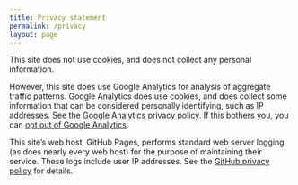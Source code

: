```yaml
---
title: Privacy statement
permalink: /privacy
layout: page
---
```


This site does not use cookies, 
and does not collect any personal information.

However, this site does use Google Analytics for analysis of aggregate traffic patterns. 
Google Analytics does use cookies, 
and does collect some information that can be considered personally identifying, 
such as IP addresses. 
See the [Google Analytics privacy policy](https://support.google.com/analytics/answer/6004245). 
If this bothers you, 
you can [opt out of Google Analytics](https://tools.google.com/dlpage/gaoptout/). 

This site’s web host, GitHub Pages, 
performs standard web server logging (as does nearly every web host) for the purpose of maintaining their service. 
These logs include user IP addresses. 
See the [GitHub privacy policy](https://docs.github.com/en/site-policy/privacy-policies/github-privacy-statement) for details. 
